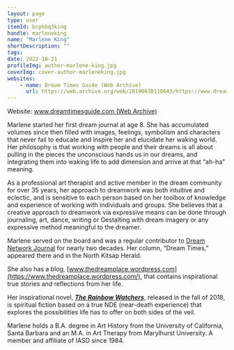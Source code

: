 ```yaml
---
layout: page
type: user
itemId: bcphbq3king
handle: marleneking
name: "Marlene King"
shortDescription: ""
tags:
date: 2022-10-21
profileImg: author-marlene-king.jpg
coverImg: cover-author-marleneking.jpg
websites:
    - name: Dream Times Guide (Web Archive)
      url: https://web.archive.org/web/20190630110643/https://www.dreamtimesguide.com/
---
```


Website: [www.dreamtimesguide.com (Web Archive)](https://web.archive.org/web/20190630110643/https://www.dreamtimesguide.com/)

Marlene started her first dream journal at age 8. She has accumulated volumes since then filled with images, feelings, symbolism and characters that never fail to educate and inspire her and elucidate her waking world. Her philosophy is that working with people and their dreams is all about pulling in the pieces the unconscious hands us in our dreams, and integrating them into waking life to add dimension and arrive at that “ah-ha” meaning.

As a professional art therapist and active member in the dream community for over 35 years, her approach to dreamwork was both intuitive and eclectic, and is sensitive to each person based on her toolbox of knowledge and experience of working with individuals and groups. She believes that a creative approach to dreamwork via expressive means can be done through journaling, art, dance, writing or Gestalting with dream imagery or any expressive method meaningful to the dreamer.

Marlene served on the board and was a regular contributor to [Dream Network Journal](../@dreamnetwork) for nearly two decades. Her column, “Dream Times,” appeared there and in the North Kitsap Herald.

She also has a blog, [www.thedreamplace.wordpress.com](https://www.thedreamplace.wordpress.com/), that contains inspirational true stories and reflections from her life.

Her inspirational novel, [**_The Rainbow Watchers_**](https://www.amazon.com.au/Rainbow-Watchers-Marlene-King/dp/1942661924), released in the fall of 2018, is spiritual fiction based on a true NDE (near-death experience) that explores the possibilities life has to offer on both sides of the veil.

Marlene holds a B.A. degree in Art History from the University of California, Santa Barbara and an M.A. in Art Therapy from Marylhurst University. A member and affiliate of IASD since 1984.
